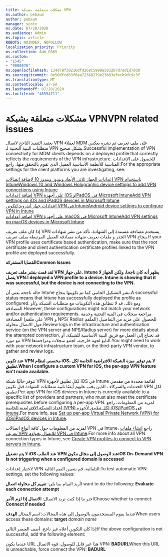 ```yaml
---
title: مشكلات متعلقة بشبكة VPN
ms.author: pebaum
author: pebaum
manager: scotv
ms.date: 07/28/2020
ms.audience: Admin
ms.topic: article
ROBOTS: NOINDEX, NOFOLLOW
localization_priority: Priority
ms.collection: Adm_O365
ms.custom:
- "1545"
- "9000076"
ms.openlocfilehash: 134d78f30216dfd268c5999a5032b7d7ad1d7dd8
ms.sourcegitcommit: 0e50dfcdb3f6aa72368279e23b83efecb9dc9c3f
ms.translationtype: MT
ms.contentlocale: ar-SA
ms.lasthandoff: 07/28/2020
ms.locfileid: "46554711"
---
```

# <a name="vpn-related-issues"></a><span data-ttu-id="a0809-102">مشكلات متعلقة بشبكة VPN</span><span class="sxs-lookup"><span data-stu-id="a0809-102">VPN related issues</span></span>

<span data-ttu-id="a0809-103">يعتمد التنفيذ الناجح لاتصال VPN لعملاء MDM على ملف تعريف تم نشره يعكس متطلبات البنية التحتية لـ VPN بشكل صحيح.</span><span class="sxs-lookup"><span data-stu-id="a0809-103">Successful implementation of VPN connectivity for MDM clients depends on a deployed profile that correctly reflects the requirements of the VPN infrastructure.</span></span> <span data-ttu-id="a0809-104">للحصول على الإعدادات المناسبة للأنظمة الأساسية العميل الذي تقوم بالتحقق منها، راجع:</span><span class="sxs-lookup"><span data-stu-id="a0809-104">For the appropriate settings for the client platforms you are investigating, see:</span></span> 

[<span data-ttu-id="a0809-105">إعدادات الجهاز ثلاثي الأبعاد ويندوز ويندوز 10 لإضافة اتصالات VPN باستخدام Intune</span><span class="sxs-lookup"><span data-stu-id="a0809-105">Windows 10 and Windows Holographic device settings to add VPN connections using Intune</span></span>](https://docs.microsoft.com/intune/vpn-settings-windows-10)  
[<span data-ttu-id="a0809-106">إضافة إعدادات VPN على أجهزة iOS وiPadOS في Microsoft Intune</span><span class="sxs-lookup"><span data-stu-id="a0809-106">Add VPN settings on iOS and iPadOS devices in Microsoft Intune</span></span>](https://docs.microsoft.com/intune/vpn-settings-ios)  
[<span data-ttu-id="a0809-107">إعدادات جهاز أندرويد لتكوين VPN في Intune</span><span class="sxs-lookup"><span data-stu-id="a0809-107">Android device settings to configure VPN in Intune</span></span>](https://docs.microsoft.com/intune/vpn-settings-android)  
[<span data-ttu-id="a0809-108">إضافة إعدادات VPN على أجهزة macOS في Microsoft Intune</span><span class="sxs-lookup"><span data-stu-id="a0809-108">Add VPN settings on macOS devices in Microsoft Intune</span></span>](https://docs.microsoft.com/mem/intune/configuration/vpn-settings-macos)

<span data-ttu-id="a0809-109">إذا كان ملف تعريف VPN يستخدم مصادقة مستندة إلى الشهادة، تأكد من نشر شهادات الجذر و ملفات تعريف شهادة مصادقة العميل المرتبطة بملف تعريف VPN بنجاح.</span><span class="sxs-lookup"><span data-stu-id="a0809-109">If your VPN profile uses certificate based authentication, make sure that the root certificate and client authentication certificate profiles linked to the VPN profile are deployed successfully.</span></span>

<span data-ttu-id="a0809-110">**القضايا المشتركة**</span><span class="sxs-lookup"><span data-stu-id="a0809-110">**Common Issues**</span></span>

<span data-ttu-id="a0809-111">**لقد قمت بنشر ملف تعريف VPN على جهاز. Intune يظهر أنه كان ناجحا، ولكن الجهاز لا يتصل VPN.**</span><span class="sxs-lookup"><span data-stu-id="a0809-111">**I deployed a VPN profile to a device. Intune is showing that it was successful, but the device is not connecting to the VPN.**</span></span>

<span data-ttu-id="a0809-112">حالة ناجحة يعني أن Intune نشر التشكيل الجانبي كما تم تكوينها بنجاح.</span><span class="sxs-lookup"><span data-stu-id="a0809-112">A successful status means that Intune has successfully deployed the profile as configured.</span></span> <span data-ttu-id="a0809-113">ومع ذلك، قد لا تتطابق هذه التكوينات مع متطلبات الشبكة و/أو المصادقة.</span><span class="sxs-lookup"><span data-stu-id="a0809-113">However, these configurations might not match your network and/or authentication requirements.</span></span> <span data-ttu-id="a0809-114">مراجعة سجلات في البنية التحتية وخدمة المصادقة (على ملقم VPN و NPS/ Radius الملقم) للحصول على مزيد من التفاصيل حول الاتصال محاولة.</span><span class="sxs-lookup"><span data-stu-id="a0809-114">Review logs in the infrastructure and authentication service (on the VPN server and NPS/Radius server) for more details about the attempted connection.</span></span> <span data-ttu-id="a0809-115">قد تحتاج إلى العمل مع فريق البنية الأساسية للشبكة، أو مع مورد VPN التابع لجهة خارجية، لجمع سجلات ومراجعةها.</span><span class="sxs-lookup"><span data-stu-id="a0809-115">You might need to work with your network infrastructure team, or the third-party VPN vendor, to gather and review logs.</span></span>

<span data-ttu-id="a0809-116">**عند تكوين VPN مخصص لنظام iOS، لا يتم توفير ميزة الشبكة الافتراضية الخاصة لكل تطبيق.**</span><span class="sxs-lookup"><span data-stu-id="a0809-116">**When I configure a custom VPN for iOS, the per-app VPN feature isn't made available.**</span></span>

<span data-ttu-id="a0809-117">تتوفر حاليًا شبكة VPN لكل تطبيق لأجهزة iOS في Intune لقائمة محددة من مقدمي الخدمات والشركاء ، الذين يجب عليهم أيضًا تلبية متطلبات الشهادة قبل تكوين VPN لكل تطبيق.</span><span class="sxs-lookup"><span data-stu-id="a0809-117">Per-app VPN for iOS devices in Intune is currently available to a specific list of providers and partners, who must also meet the certificate prerequisites before configuring a per-app VPN.</span></span> <span data-ttu-id="a0809-118">لمزيد من المعلومات، راجع [إعداد الشبكة الافتراضية الخاصة (VPN) لكل تطبيق لأجهزة iOS/iPadOS في Intune](https://docs.microsoft.com/intune/vpn-setting-configure-per-app).</span><span class="sxs-lookup"><span data-stu-id="a0809-118">For more info, see [Set up per-app Virtual Private Network (VPN) for iOS/iPadOS devices in Intune](https://docs.microsoft.com/intune/vpn-setting-configure-per-app).</span></span> 

<span data-ttu-id="a0809-119">لمزيد من المعلومات حول كافة أنواع اتصالات VPN في Intune، راجع [إنشاء ملفات تعريف VPN للاتصال بخوادم VPN في Intune](https://docs.microsoft.com/intune/vpn-settings-configure).</span><span class="sxs-lookup"><span data-stu-id="a0809-119">For more info about all VPN connection types in Intune, see [Create VPN profiles to connect to VPN servers in Intune](https://docs.microsoft.com/intune/vpn-settings-configure).</span></span>  

<span data-ttu-id="a0809-120">**لا يتم تشغيل iOS عند الطلب VPN عند الوصول إلى مجال مكون**</span><span class="sxs-lookup"><span data-stu-id="a0809-120">**iOS On-Demand VPN is not triggering when a configured domain is accessed**</span></span>

<span data-ttu-id="a0809-121">لاختبار إعدادات VPN التلقائية، قم بتعيين القيم التالية:</span><span class="sxs-lookup"><span data-stu-id="a0809-121">To test automatic VPN settings, set the following values:</span></span>

<span data-ttu-id="a0809-122">أريد القيام بما يلي: **تقييم كل محاولة اتصال**</span><span class="sxs-lookup"><span data-stu-id="a0809-122">I want to do the following: **Evaluate each connection attempt**</span></span> 

<span data-ttu-id="a0809-123">اختر ما إذا كنت تريد الاتصال: **الاتصال إذا لزم الأمر**</span><span class="sxs-lookup"><span data-stu-id="a0809-123">Choose whether to connect: **Connect if needed**</span></span>

<span data-ttu-id="a0809-124">عندما يقوم المستخدمون بالوصول إلى هذه المجالات: *اسم المجال* **الهدف**</span><span class="sxs-lookup"><span data-stu-id="a0809-124">When users access these domains: **target** *domain name*</span></span>

<span data-ttu-id="a0809-125">إذا كان التكوين أعلاه غير ناجح، أضف العنصر التالي:</span><span class="sxs-lookup"><span data-stu-id="a0809-125">If the above configuration is not successful, add the following element:</span></span>

<span data-ttu-id="a0809-126">عندما يكون URL هذا غير قابل للوصول، قوة الاتصال VPN: **BADURL**</span><span class="sxs-lookup"><span data-stu-id="a0809-126">When this URL is unreachable, force connect the VPN: **BADURL**</span></span>